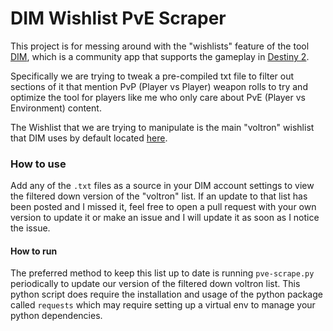 # DIM Wishlist PvE Scraper

This project is for messing around with the "wishlists" feature of the tool
[DIM](https://github.com/DestinyItemManager/DIM), which is a community app that supports the gameplay in
[Destiny 2](https://www.bungie.net/).

Specifically we are trying to tweak a pre-compiled txt file to filter out sections of it that mention PvP
(Player vs Player) weapon rolls to try and optimize the tool for players like me who only care about PvE
(Player vs Environment) content.

The Wishlist that we are trying to manipulate is the main "voltron" wishlist that DIM uses by default located [here](https://github.com/48klocs/dim-wish-list-sources/blob/master/voltron.txt).

### How to use
Add any of the `.txt` files as a source in your DIM account settings to view the filtered down version of the "voltron" list. If an update to that list has been posted and I missed it, feel free to open a pull request with your own version to update it or make an issue and I will update it as soon as I notice the issue.

#### How to run
The preferred method to keep this list up to date is running `pve-scrape.py` periodically to update our version of the filtered down voltron list. This python script does require the installation and usage of the python package called `requests` which may require setting up a virtual env to manage your python dependencies.
